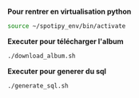 **Pour rentrer en virtualisation python**
```bash
source ~/spotipy_env/bin/activate
```
**Executer pour télécharger l'album**
```bash
./download_album.sh
```
**Executer pour generer du sql** 
```bash
./generate_sql.sh
```
